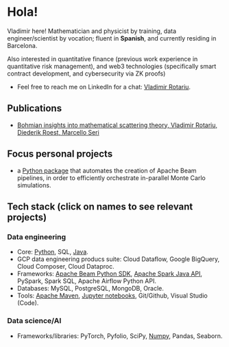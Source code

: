 # Hola!

Vladimir here! Mathematician and physicist by training, data engineer/scientist by vocation; fluent in **Spanish**, and currently residing in Barcelona.

Also interested in quantitative finance (previous work experience in quantitative risk management), and web3 technologies (specifically smart contract development, and cybersecurity via ZK proofs)

* Feel free to reach me on LinkedIn for a chat: [Vladimir Rotariu](https://www.linkedin.com/in/vladimir-rotariu-87081622b/).

## Publications 
* [Bohmian insights into mathematical scattering theory, Vladimir Rotariu, Diederik Roest, Marcello Seri](https://scholar.google.nl/citations?view_op=view_citation&hl=nl&user=PZCJoksAAAAJ&sortby=pubdate&citation_for_view=PZCJoksAAAAJ:aqlVkmm33-oC)

## Focus personal projects
* a [Python package](https://github.com/vladimirrotariu/parallel-monte-carlo-simulations) that automates the creation of Apache Beam pipelines, in order to efficiently orchestrate in-parallel Monte Carlo simulations.

## Tech stack (click on names to see relevant projects)

### Data engineering
* Core: [Python](https://github.com/vladimirrotariu/parallel-monte-carlo-simulations/blob/main/parallel_simulations/parallel_simulations.py), SQL, [Java](https://github.com/vladimirrotariu/spark-utility-classes).
* GCP data engineering producs suite: Cloud Dataflow, Google BigQuery, Cloud Composer, Cloud Dataproc.
* Frameworks: [Apache Beam Python SDK](https://github.com/vladimirrotariu/parallel-monte-carlo-simulations), [Apache Spark Java API](https://github.com/vladimirrotariu/spark-utility-classes), PySpark, Spark SQL, Apache Airflow Python API.
* Databases: MySQL, PostgreSQL, MongoDB, Oracle.
* Tools: [Apache Maven](https://github.com/vladimirrotariu/spark-utility-classes), [Jupyter notebooks](https://github.com/vladimirrotariu/parallel-monte-carlo-simulations/blob/main/demos/demo_coin_sequences.ipynb), Git/Github, Visual Studio (Code).


### Data science/AI
* Frameworks/libraries: PyTorch, Pyfolio, SciPy, [Numpy](https://github.com/vladimirrotariu/parallel-monte-carlo-simulations/blob/main/parallel_simulations/parallel_simulations.py), Pandas, Seaborn.
